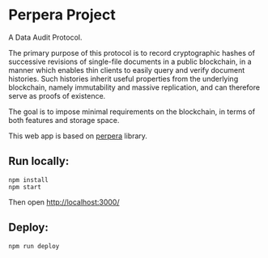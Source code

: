 # Perpera Project

A Data Audit Protocol.

The primary purpose of this protocol is to record cryptographic hashes of successive revisions of single-file documents in a public blockchain, in a manner which enables thin clients to easily query and verify document histories. Such histories inherit useful properties from the underlying blockchain, namely immutability and massive replication, and can therefore serve as proofs of existence.

The goal is to impose minimal requirements on the blockchain, in terms of both features and storage space.

This web app is based on [perpera](https://github.com/peercoin/perpera) library.

## Run locally:

```
npm install
npm start
```

Then open <http://localhost:3000/>

## Deploy:

`npm run deploy`
